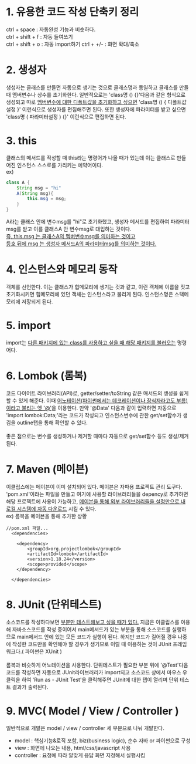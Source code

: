 # 1. 유용한 코드 작성 단축키 정리
ctrl + space : 자동완성 기능과 비슷하다.    
ctrl + shift + f : 자동 들여쓰기    
ctrl + shift + o : 자동 import하기
ctrl + +/- : 화면 확대/축소     


# 2. 생성자
생성자는 클래스를 만들면 자동으로 생기는 것으로 클래스명과 동일하고 클래스를 만들 때 멤버변수나 상수를 초기화한다. 일반적으로는 'class명 () {}'다음과 같은 형식으로 생성되고 따로 <u>멤버변수에 대한 디폴트값을 초기화하고 싶으면</u> 'class명 () { 디폴트값설정 }' 이런식으로 생성자를 편집해주면 된다. 또한 생성자에 파라미터를 받고 싶으면 'class명 ( 파라미터설정 ) {}' 이런식으로 편집하면 된다.

# 3. this
클래스의 메서드를 작성할 때 this라는 명령어가 나올 때가 있는데 이는 클래스로 만들어진 인스턴스 스스로를 가리키는 예약어이다.    
ex)
```java
class A {
    String msg = "hi"
    A(String msg){
        this.msg = msg;
    }
}
```
A라는 클래스 안에 변수msg를 "hi"로 초기화했고, 생성자 메서드를 편집하여 파라미터msg를 받고 이를 클래스A 안 변수msg로 대입하는 것이다.    
<u>즉, this.msg 는 클래스A의 멤버변수msg를 의미하는 것이고    
등호 뒤에 msg 는 생성자 메서드A의 파라미터msg를 의미하는 것이다.</u>

# 4. 인스턴스와 메모리 동작
객체를 선언한다. 이는 클래스가 힙메모리에 생기는 것과 같고, 이런 객체에 이름을 짓고 초기화시키면 힙메모리에 있던 객체는 인스턴스라고 불리게 된다. 인스턴스명은 스택메모리에 저장되게 된다.
# 5. import
import는 <u>다른 패키지에 있는 class를 사용하고 싶을 때 해당 패키지를 불러오는</u> 명령어다.
# 6. Lombok (롬복)
코드 다이어트 라이브러리(API)로, getter/setter/toString 같은 매서드의 생성을 쉽게 할 수 있게 해준다. 이때 <u>어노테이션(파이썬에서는 데코레이션이나 장식자라고도 부름)이라고 불리는 엣 '@'</u>을 이용한다. 만약 '@Data' 다음과 같이 입력하면 자동으로 'import lombok:Data;'라는 코드가 작성되고 인스턴스변수에 관한 get/set함수가 생김을 outline탭을 통해 확인할 수 있다.    
</br>
좋은 점으로는 변수를 생성하거나 제거할 때마다 자동으로 get/set함수 등도 생성/제거 된다.
# 7. Maven (메이븐)
이클립스에는 메이븐이 이미 설치되어 있다. 메이븐은 자파용 프로젝트 관리 도구다. 'pom.xml'이라는 파일을 만들고 여기에 사용할 라이브러리들을 depency로 추가하면 해당 프로젝트에 사용이 가능하고, <u>메이븐을 통해 외부 라이브러리들을 설정만으로 내 로컬 시스템에 자동 다운로드</u> 시킬 수 있다.   
ex) 롬복을 메이븐을 통해 추가한 상황
```
//pom.xml 파일...
  <dependencies>

  	<dependency>
		<groupId>org.projectlombok</groupId>
		<artifactId>lombok</artifactId>
		<version>1.18.24</version>
		<scope>provided</scope>
	</dependency>

  </dependencies>
```

# 8. JUnit (단위테스트)
소스코드를 작성하다보면 <u>부분만 테스트해보고 싶을 때가 있다.</u> 지금은 이클립스를 이용해 자바소스코드를 작성 중이어서 main메서드가 있는 부분을 통해 소스코드를 실행하므로 main메서드 안에 있는 모든 코드가 실행이 된다. 하지만 코드가 길어질 경우 나중에 작성한 코드만을 확인해야 할 경우가 생기므로 이럴 때 이용하는 것이 JUnit 프레임워크다.( 파이썬은 XUnit )    
</br>
롬복과 비슷하게 어노테이션을 사용한다. 단위테스트가 필요한 부분 위에 '@Test'다음 코드를 작성하면 자동으로 JUnit라이브러리가 import되고 소스코드 상에서 마우스 우클릭을 하여 'Run as - JUnit Test'을 클릭해주면 JUnit에 대한 탭이 열리며 단위 테스트 결과가 출력된다.

# 9. MVC( Model / View / Controller )
일반적으로 개발은 model / view / controller 세 부분으로 나눠 개발한다.
- model : 핵심기능&로직 포함, biz(business logic), 순수 자바 or 파이썬으로 구성
- view : 화면에 나오는 내용, html/css/javascript 사용
- controller : 요청에 따라 알맞게 응답 화면 지정해서 실행시킴


